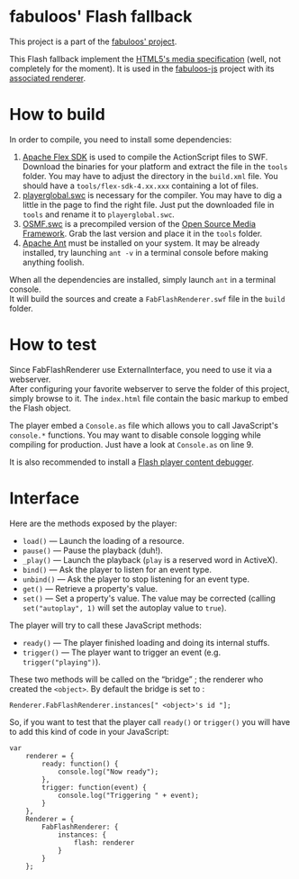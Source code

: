 # fabuloos' Flash fallback

This project is a part of the [fabuloos' project](http://fabuloos.org).

This Flash fallback implement the [HTML5's media specification](http://dev.w3.org/html5/spec-author-view/video.html) (well, not completely for the moment). It is used in the [fabuloos-js](https://github.com/egeny/fabuloos-js) project with its [associated renderer](https://github.com/egeny/fabuloos-js/blob/master/src/renderers/FabFlashRenderer.js).


# How to build

In order to compile, you need to install some dependencies:

1. [Apache Flex SDK](http://flex.apache.org/download-binaries.html) is used to compile the ActionScript files to SWF. Download the binaries for your platform and extract the file in the `tools` folder. You may have to adjust the directory in the `build.xml` file. You should have a `tools/flex-sdk-4.xx.xxx` containing a lot of files.
2. [playerglobal.swc](http://www.adobe.com/support/flashplayer/downloads.html) is necessary for the compiler. You may have to dig a little in the page to find the right file. Just put the downloaded file in `tools` and rename it to `playerglobal.swc`.
3. [OSMF.swc](http://sourceforge.net/projects/osmf.adobe/files/) is a precompiled version of the [Open Source Media Framework](http://osmf.org/). Grab the last version and place it in the `tools` folder.
4. [Apache Ant](http://ant.apache.org/) must be installed on your system. It may be already installed, try launching `ant -v` in a terminal console before making anything foolish.

When all the dependencies are installed, simply launch `ant` in a terminal console.  
It will build the sources and create a `FabFlashRenderer.swf` file in the `build` folder.

# How to test

Since FabFlashRenderer use ExternalInterface, you need to use it via a webserver.  
After configuring your favorite webserver to serve the folder of this project, simply browse to it. The `index.html` file contain the basic markup to embed the Flash object.

The player embed a `Console.as` file which allows you to call JavaScript's `console.*` functions. You may want to disable console logging while compiling for production. Just have a look at `Console.as` on line 9.

It is also recommended to install a [Flash player content debugger](http://www.adobe.com/support/flashplayer/downloads.html).

# Interface

Here are the methods exposed by the player:

* `load()` — Launch the loading of a resource.
* `pause()` — Pause the playback (duh!).
* `_play()` — Launch the playback (`play` is a reserved word in ActiveX).
* `bind()` — Ask the player to listen for an event type.
* `unbind()` — Ask the player to stop listening for an event type.
* `get()` — Retrieve a property's value.
* `set()` — Set a property's value. The value may be corrected (calling `set("autoplay", 1)` will set the autoplay value to `true`).

The player will try to call these JavaScript methods:

* `ready()` — The player finished loading and doing its internal stuffs.
* `trigger()` — The player want to trigger an event (e.g. `trigger("playing")`).

These two methods will be called on the “bridge” ; the renderer who created the `<object>`. By default the bridge is set to :

```
Renderer.FabFlashRenderer.instances[" <object>'s id "];
```

So, if you want to test that the player call `ready()` or `trigger()` you will have to add this kind of code in your JavaScript:

```
var
	renderer = {
		ready: function() {
			console.log("Now ready");
		},
		trigger: function(event) {
			console.log("Triggering " + event);
		}
	},
	Renderer = {
		FabFlashRenderer: {
			instances: {
				flash: renderer
			}
		}
	};
```